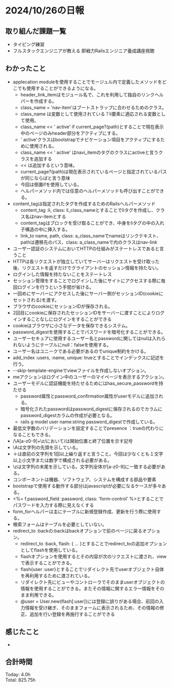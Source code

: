 # 2024/10/26の日報
## 取り組んだ課題一覧
* タイピング練習
* フルスタックエンジニアが教える 即戦力Railsエンジニア養成講座視聴
## わかったこと
* applecation moduleを使用することでモージュル内で定義したメソッドをどこでも使用することができるようになる。
    *  header_link_itemはモジュール名で、これを利用して独自のリンクヘルパーを作成する。
    *  class_name = 'nav-item'はブートストラップに合わせるためのクラス。
    *  class_name は変数として使用されている？li要素に適応される変数として使用。
    *  class_name << ' active' if current_page?(path)とすることで現在表示中のページのみheader部分をアクティブにする。
    *  ' active'クラスはbootstrapでナビケーション項目をアクティブにするために使用される。
    *   class_name << ' active' はnavi_itemのタグのクラスにactiveと言うクラスを追加する
    *  << は追加するという意味。
    *  current_page?(path)は現在表示されているページと指定されているパスが同じならばと言う意味
    *  今回は倒置ifを使用している。
    *  ヘルパーメソッド内では任意のヘルパーメソッドも呼び出すことができる。
*  content_tagは指定されたタグを作成するためのRailsヘルパーメソッド
    *  content_tag :li, class: li_class_nameとすることでliタグを作成し、クラス名はnav-itemとする
    *  content_tagはブロックを受け取ることができ、中身をliタグの中の入れ子構造の中に挿入する。
    *  link_to name, path, class: a_class_nameでnameはリンクテキスト、pathは遷移先のパス、class: a_class_nameで<a>内のクラスはnav-link
*  ユーザー認証のシステムにおいてHTTPの仕組みがステートレスであると言うこと
  *  HTTPは各リクエストが独立していてサーバーはリクエストを受け取った後、リクエストを返すだけでクライアントのセッション情報を持たない。
  *  ログインした情報を持たないことをステートレス
  *  セッション管理をすることでログインした後にサイトにアクセスする際に毎回ログインを行うという手間が省ける。
  *  一回めにサーバーにアクセスした後にサーバー側がセッションID(cookieにセットされる)を渡す。
  *  ブラウザのcookieにセッションIDが保存される。
  *  2回目にcookieに保存されたセッションIDをサーバーに渡すことによりログインすることなしにログインをすることができる
  *  cookieはブラウザに小さなデータを保存できるシステム。
*   password_digestを使用することでパスワードを暗号化することができる。
*   ユーザーセキュアに使用するユーザー名とpasswordに関してはnulは入れられないようにテーブルにnull：falseを使用する。
   *   ユーザー名はユニークである必要があるのでunique制約をかける。
   *   add_index :users, :name, unique: trueとすることでインデックスに記述を行う。
* --skip-template-engineでviewファイルを作成しないオプション。
* meアクションはログイン中のユーザーのマイページを表示するアクション。
* ユーザーモデルに認証機能を持たせるためにはhas_secure_passwordを持たせる
   *   password属性とpassword_confirmation属性がuserモデルに追加される。
   *   暗号化されたpasswordはpassword_digestに保存されるのでカラムにpassword_digestカラムの作成が必要となる。
   *   rails g model user name:string password_digestで作成している。
* 最低文字数のバリデーションを設定することでpresence ：trueの代わりになることもできる。
*  /\A[a-z0-9]+\z/において/は開始位置と終了位置を示す記号
*  \Aは文字列の先頭を示している。
*  ＋は直前の文字列を1回以上繰り返すと言うこと。今回は少なくとも１文字以上小文字または数字で構成される必要がある。
*  \zは文字列の末尾を示している。文字列全体が[a-z0-9]に一致する必要がある。
*  コンポーネントは機器、ソフトウェア、システムを構成する部品や要素
*  bootstrapで使用する動作する部分はjavascriptが必要になるケースが多々ある。
*  <%= f.password_field :password, class: 'form-control' %>とすることでパスワードを入力する際に見えなくする
*  form_forヘルパーは主にテーブルに新規登録作成、更新を行う際に使用する。
*  検索フォームはテーブルを必要としていない。
*  redirect_to :backの:backはbackオプションで前のページに戻るオプション。
   *   redirect_to :back, flash: { ... }とすることでredirect_toの追加オプションとしてflashを使用している。
   *   flashオプションを使用するとその内容が次のリクエストに渡され、viewで表示することができる。
   *   flash{user :user}とすることでリダイレクト先でuserオブジェクト自体を再利用するために渡されている。
   *   リダイレクト先にビューやコントローラでそのままuserオブジェクトの情報を使用することができる。またその情報に関するエラー情報をそのまま利用できる。
   *    @user = User.new(flash[:user])には登録に誤りがある場合、前回の入力情報を受け継ぎ、そのままフォームに表示されるため、その情報の修正、追加を行い登録を再施行することができる    
## 感じたこと
*  
## 合計時間  
Today: 4.0h<br>
Total: 825.75h
